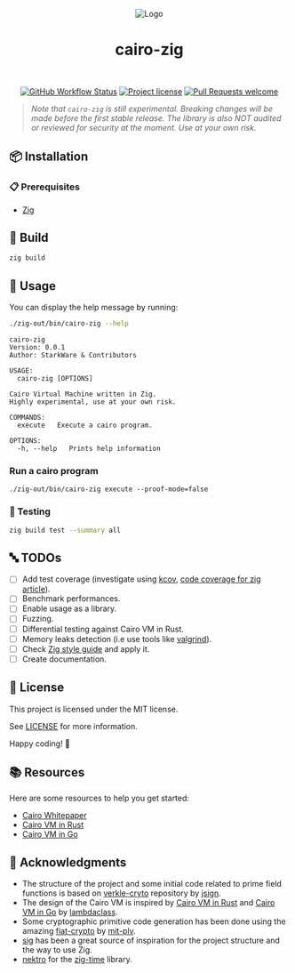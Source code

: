 <p align="center">
  <img src="https://github.com/keep-starknet-strange/cairo-zig/blob/main/docs/kit/logo/starknet-zig-logo.png?raw=true" alt="Logo"/>
  <h1 align="center">cairo-zig</h1>
</p>

<div align="center">
<br />

[![GitHub Workflow Status](https://github.com/keep-starknet-strange/cairo-zig/actions/workflows/test.yml/badge.svg)](https://github.com/keep-starknet-strange/cairo-zig/actions/workflows/test.yml)
[![Project license](https://img.shields.io/github/license/keep-starknet-strange/cairo-zig.svg?style=flat-square)](LICENSE)
[![Pull Requests welcome](https://img.shields.io/badge/PRs-welcome-ff69b4.svg?style=flat-square)](https://github.com/keep-starknet-strange/cairo-zig/issues?q=is%3Aissue+is%3Aopen+label%3A%22help+wanted%22)

</div>

> _Note that `cairo-zig` is still experimental. Breaking changes will be made before the first stable release. The library is also NOT audited or reviewed for security at the moment. Use at your own risk._

## 📦 Installation

### 📋 Prerequisites

- [Zig](https://ziglang.org/)

## 🔧 Build

```bash
zig build
```

## 🤖 Usage

You can display the help message by running:

```bash
./zig-out/bin/cairo-zig --help
```

```text
cairo-zig
Version: 0.0.1
Author: StarkWare & Contributors

USAGE:
  cairo-zig [OPTIONS]

Cairo Virtual Machine written in Zig.
Highly experimental, use at your own risk.

COMMANDS:
  execute   Execute a cairo program.

OPTIONS:
  -h, --help   Prints help information
```

### Run a cairo program

```
./zig-out/bin/cairo-zig execute --proof-mode=false
```

### 🧪 Testing

```bash
zig build test --summary all
```

## 🔤 TODOs

- [ ] Add test coverage (investigate using [kcov](https://github.com/SimonKagstrom/kcov), [code coverage for zig article](https://zig.news/squeek502/code-coverage-for-zig-1dk1)).
- [ ] Benchmark performances.
- [ ] Enable usage as a library.
- [ ] Fuzzing.
- [ ] Differential testing against Cairo VM in Rust.
- [ ] Memory leaks detection (i.e use tools like [valgrind](https://valgrind.org/)).
- [ ] Check [Zig style guide](https://ziglang.org/documentation/master/#Style-Guide) and apply it.
- [ ] Create documentation.

## 📄 License

This project is licensed under the MIT license.

See [LICENSE](LICENSE) for more information.

Happy coding! 🎉

## 📚 Resources

Here are some resources to help you get started:

- [Cairo Whitepaper](https://eprint.iacr.org/2021/1063.pdf)
- [Cairo VM in Rust](https://github.com/lambdaclass/cairo-vm)
- [Cairo VM in Go](https://github.com/lambdaclass/cairo-vm_in_go)

## 🙏 Acknowledgments

- The structure of the project and some initial code related to prime field functions is based on [verkle-cryto](https://github.com/jsign/verkle-crypto) repository by [jsign](https://github.com/jsign).
- The design of the Cairo VM is inspired by [Cairo VM in Rust](https://github.com/lambdaclass/cairo-vm) and [Cairo VM in Go](https://github.com/lambdaclass/cairo-vm_in_go) by [lambdaclass](https://lambdaclass.com/).
- Some cryptographic primitive code generation has been done using the amazing [fiat-crypto](https://github.com/mit-plv/fiat-crypto) by [mit-plv](https://github.com/mit-plv).
- [sig](https://github.com/Syndica/sig) has been a great source of inspiration for the project structure and the way to use Zig.
- [nektro](https://github.com/nektro/) for the [zig-time](https://github.com/nektro/zig-time) library.
